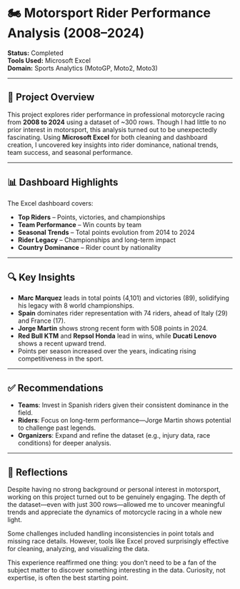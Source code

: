 # 🏍️ Motorsport Rider Performance Analysis (2008–2024)

**Status:** Completed  
**Tools Used:** Microsoft Excel  
**Domain:** Sports Analytics (MotoGP, Moto2, Moto3)

---

## 📌 Project Overview

This project explores rider performance in professional motorcycle racing from **2008 to 2024** using a dataset of ~300 rows. Though I had little to no prior interest in motorsport, this analysis turned out to be unexpectedly fascinating. Using **Microsoft Excel** for both cleaning and dashboard creation, I uncovered key insights into rider dominance, national trends, team success, and seasonal performance.

---

## 📊 Dashboard Highlights

The Excel dashboard covers:

- **Top Riders** – Points, victories, and championships
- **Team Performance** – Win counts by team
- **Seasonal Trends** – Total points evolution from 2014 to 2024
- **Rider Legacy** – Championships and long-term impact
- **Country Dominance** – Rider count by nationality

---

## 🔍 Key Insights

- **Marc Marquez** leads in total points (4,101) and victories (89), solidifying his legacy with 8 world championships.
- **Spain** dominates rider representation with 74 riders, ahead of Italy (29) and France (17).
- **Jorge Martin** shows strong recent form with 508 points in 2024.
- **Red Bull KTM** and **Repsol Honda** lead in wins, while **Ducati Lenovo** shows a recent upward trend.
- Points per season increased over the years, indicating rising competitiveness in the sport.

---

## ✅ Recommendations

- **Teams**: Invest in Spanish riders given their consistent dominance in the field.
- **Riders**: Focus on long-term performance—Jorge Martin shows potential to challenge past legends.
- **Organizers**: Expand and refine the dataset (e.g., injury data, race conditions) for deeper analysis.

---

## 💬 Reflections
Despite having no strong background or personal interest in motorsport, working on this project turned out to be genuinely engaging. The depth of the dataset—even with just 300 rows—allowed me to uncover meaningful trends and appreciate the dynamics of motorcycle racing in a whole new light.

Some challenges included handling inconsistencies in point totals and missing race details. However, tools like Excel proved surprisingly effective for cleaning, analyzing, and visualizing the data.

This experience reaffirmed one thing: you don’t need to be a fan of the subject matter to discover something interesting in the data. Curiosity, not expertise, is often the best starting point.

